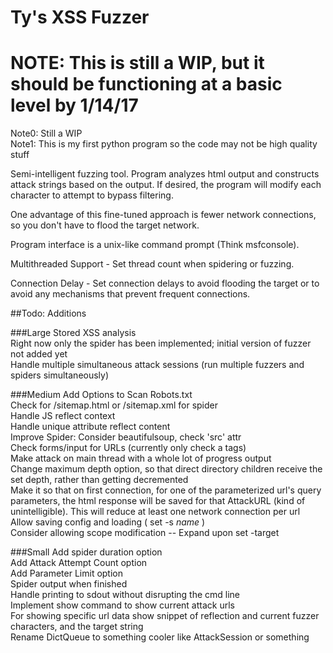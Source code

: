 # Ty's XSS Fuzzer
# NOTE: This is still a WIP, but it should be functioning at a basic level by 1/14/17

Note0: Still a WIP <br>
Note1: This is my first python program so the code may not be high quality stuff <br>

Semi-intelligent fuzzing tool. Program analyzes html output and constructs attack strings based on the output. If desired, the program will modify each character to attempt to bypass filtering. <br>

One advantage of this fine-tuned approach is fewer network connections, so you don't have to flood the target network. <br>

Program interface is a unix-like command prompt (Think msfconsole). <br>

Multithreaded Support - Set thread count when spidering or fuzzing. <br>

Connection Delay - Set connection delays to avoid flooding the target or to avoid any mechanisms that prevent frequent connections.<br>

##Todo: Additions

###Large 
Stored XSS analysis<br>
Right now only the spider has been implemented; initial version of fuzzer not added yet <br>
Handle multiple simultaneous attack sessions (run multiple fuzzers and spiders simultaneously) <br>

###Medium 
Add Options to Scan Robots.txt<br>
Check for /sitemap.html or /sitemap.xml for spider<br>
Handle JS reflect context<br>
Handle unique attribute reflect content<br>
Improve Spider: Consider beautifulsoup, check 'src' attr<br>
Check forms/input for URLs (currently only check a tags)<br>
Make attack on main thread with a whole lot of progress output <br>
Change maximum depth option, so that direct directory children receive the set depth, rather than getting decremented <br> 
Make it so that on first connection, for one of the parameterized url's query parameters, the html response will be saved for that AttackURL (kind of unintelligible). This will reduce at least one network connection per url <br> 
Allow saving config and loading ( set -s _name_ ) <br> 
Consider allowing scope modification -- Expand upon set -target

###Small 
Add spider duration option <br> 
Add Attack Attempt Count option <br>
Add Parameter Limit option <br>
Spider output when finished <br>
Handle printing to sdout without disrupting the cmd line<br>
Implement show command to show current attack urls <br>
For showing specific url data show snippet of reflection and current fuzzer characters, and the target string<br>
Rename DictQueue to something cooler like AttackSession or something <br>

